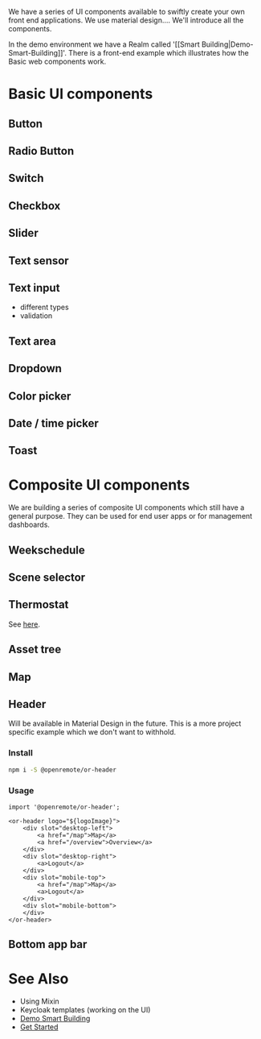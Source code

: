 We have a series of UI components available to swiftly create your own front end applications. We use material design.... We'll introduce all the components.

In the demo environment we have a Realm called '[[Smart Building|Demo-Smart-Building]]'. There is a front-end example which illustrates how the Basic web components work.

# Basic UI components

## Button

## Radio Button

## Switch

## Checkbox

## Slider

## Text sensor

## Text input

- different types
- validation

## Text area

## Dropdown

## Color picker

## Date / time picker

## Toast

# Composite UI components

We are building a series of composite UI components which still have a general purpose. They can be used for end user apps or for management dashboards.

## Weekschedule

## Scene selector

## Thermostat

See [here](../../tree/master/ui/component/or-thermostat).

## Asset tree

## Map

## Header

Will be available in Material Design in the future. This is a more project specific example which we don't want to withhold.

### Install

```bash
npm i -S @openremote/or-header
```

### Usage
```
import '@openremote/or-header';

<or-header logo="${logoImage}">
    <div slot="desktop-left">
        <a href="/map">Map</a>
        <a href="/overview">Overview</a>
    </div>
    <div slot="desktop-right">
        <a>Logout</a>
    </div>
    <div slot="mobile-top">
        <a href="/map">Map</a>
        <a>Logout</a>
    </div>
    <div slot="mobile-bottom">
    </div>
</or-header>
```

## Bottom app bar

# See Also
- Using Mixin
- Keycloak templates (working on the UI)
- [Demo Smart Building](Demo-Smart-Building)
- [Get Started](https://openremote.io/get-started-manager/)